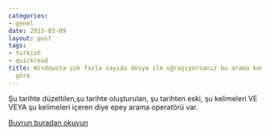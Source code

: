 ```yaml
---
categories:
- genel
date: 2015-03-09
layout: post
tags:
- turkish
- quickread
title: Windowsta çok fazla sayıda dosya ile uğraşıyorsanız bu arama komutları size
  göre
---
```


Şu tarihte düzeltilen,şu tarihte oluşturulan, şu tarihten eski, şu kelimeleri VE VEYA şu kelimeleri içeren diye epey arama operatörü var.

[Buyrun buradan okuyun](http://windows.microsoft.com/tr-tr/windows7/advanced-tips-for-searching-in-windows)

